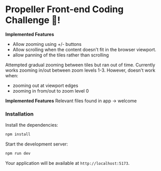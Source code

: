 # Propeller Front-end Coding Challenge 🥳!

**Implemented Features**
- Allow zooming using +/- buttons
- Allow scrolling when the content doesn't fit in the browser viewport.
- allow panning of the tiles rather than scrolling

Attempted gradual zooming between tiles but ran out of time. Currently works zooming in/out between zoom levels 1-3. However, doesn't work when:
- zooming out at viewport edges
- zooming in from/out to zoom level 0

**Implemented Features**
Relevant files found in app -> welcome

### Installation

Install the dependencies:

```bash
npm install
```

Start the development server:

```bash
npm run dev
```

Your application will be available at `http://localhost:5173`.

